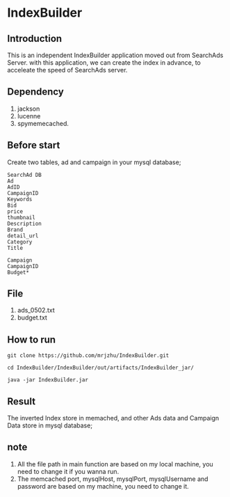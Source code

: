 # IndexBuilder

## Introduction
This is an independent IndexBuilder application moved out from SearchAds Server. with this application, we can create the index in advance, to acceleate the speed of SearchAds server.

## Dependency

1. jackson
2. lucenne
3. spymemecached.

## Before start

Create two tables, ad and campaign in your mysql database;
```
SearchAd DB
Ad
AdID
CampaignID
Keywords
Bid
price
thumbnail
Description
Brand
detail_url
Category
Title
```
```
Campaign
CampaignID
Budget*
```
## File
1. ads_0502.txt 
2. budget.txt

## How to run
```
git clone https://github.com/mrjzhu/IndexBuilder.git

```

```
cd IndexBuilder/IndexBuilder/out/artifacts/IndexBuilder_jar/
```
```
java -jar IndexBuilder.jar
```
## Result

The inverted Index store in memached,
and other Ads data and Campaign Data store in mysql database;

## note

1. All the file path in main function are based on my local machine, you need to change it if you wanna run.
2. The memcached port,  mysqlHost, mysqlPort, mysqlUsername and password are based on my machine, you need to change it.
